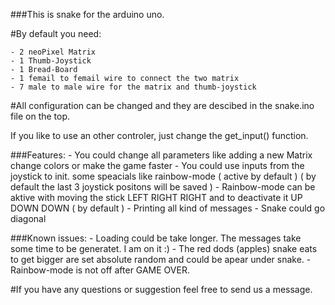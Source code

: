 ###This is snake for the arduino uno.

#By default you need:

	- 2 neoPixel Matrix
	- 1 Thumb-Joystick
	- 1 Bread-Board
	- 1 femail to femail wire to connect the two matrix
	- 7 male to male wire for the matrix and thumb-joystick
	

#All configuration can be changed and they are descibed in the snake.ino file on the top.

If you like to use an other controler, just change the get_input() function. 

###Features:
        - You could change all parameters like adding a new Matrix change colors or make the game faster
	- You could use inputs from the joystick to init. some speacials like rainbow-mode ( active by default )
		( by default the last 3 joystick positons will be saved ) 
	- Rainbow-mode can be aktive with moving the stick LEFT RIGHT RIGHT and to deactivate it UP DOWN DOWN ( by default )
	- Printing all kind of messages 
	- Snake could go diagonal 

###Known issues:
	- Loading could be take longer. The messages take some time to be generatet. I am on it :)
	- The red dods (apples) snake eats to get bigger are set absolute random and could be apear under snake.
	- Rainbow-mode is not off after GAME OVER. 


#If you have any questions or suggestion feel free to send us a message.
